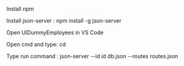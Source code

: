 Install npm

Install json-server : npm install -g json-server

Open UIDummyEmployees in VS Code

Open cmd and type:  cd <UIDummyEmployees folder path>

Type run command : json-server --id id db.json --routes routes.json


